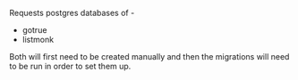 Requests postgres databases of -
* gotrue
* listmonk

Both will first need to be created manually and then the migrations will need to be run in order to set them up.

